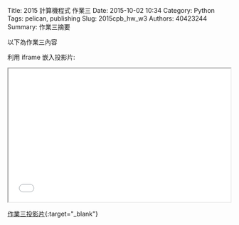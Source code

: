 Title: 2015 計算機程式 作業三
Date: 2015-10-02 10:34
Category: Python
Tags: pelican, publishing
Slug: 2015cpb_hw_w3
Authors: 40423244
Summary: 作業三摘要

以下為作業三內容

利用 iframe 嵌入投影片:

<iframe src="40423244_cp_w3_p.html" width="500" height="300"></iframe>

[作業三投影片](40423244_cp_w3_p.html){:target="_blank"}
